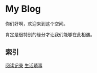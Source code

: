 # My Blog
你们好啊，欢迎来到这个空间。

肯定是很特别的缘分才让我们能够在此相遇。

## 索引

[阅读记录](https://github.com/LYS0/LYS0.github.io/blob/gh-pages/Reading)
[生活琐事](https://github.com/LYS0/LYS0.github.io/blob/gh-pages/%E7%94%9F%E6%B4%BB%E7%90%90%E4%BA%8B)

